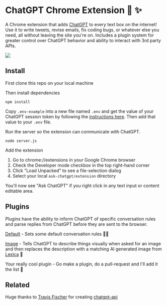 # ChatGPT Chrome Extension 🤖 ✨

A Chrome extension that adds [ChatGPT](https://chat.openai.com/) to every text box on the internet! Use it to write tweets, revise emails, fix coding bugs, or whatever else you need, all without leaving the site you're on. Includes a plugin system for greater control over ChatGPT behavior and ability to interact with 3rd party APIs.

[![](https://camo.githubusercontent.com/4ee1cc99964b086eefe95b2dcc5d723dcaa25e619cc1a9c1aaf156232c45bf18/68747470733a2f2f692e696d6775722e636f6d2f43504d4f7947372e676966)](https://camo.githubusercontent.com/4ee1cc99964b086eefe95b2dcc5d723dcaa25e619cc1a9c1aaf156232c45bf18/68747470733a2f2f692e696d6775722e636f6d2f43504d4f7947372e676966)

## Install

First clone this repo on your local machine

Then install dependencies

```shell
npm install
```

Copy `.env-example` into a new file named `.env` and get the value of your ChatGPT session token by following the [instructions here](https://github.com/transitive-bullshit/chatgpt-api#session-tokens). Then add that value to your `.env` file.

Run the server so the extension can communicate with ChatGPT.

```shell
node server.js
```

Add the extension

1. Go to chrome://extensions in your Google Chrome browser
2. Check the Developer mode checkbox in the top right-hand corner
3. Click "Load Unpacked" to see a file-selection dialog
4. Select your local `ask-chatgpt/extension` directory

You'll now see "Ask ChatGPT" if you right click in any text input or content editable area.

## Plugins

Plugins have the ability to inform ChatGPT of specific conversation rules and parse replies from ChatGPT before they are sent to the browser.

[Default](https://github.com/gragland/chatgpt-chrome-extension/blob/main/plugins/Default.js) - Sets some default conversation rules 🧑‍🏫

[Image](https://github.com/gragland/chatgpt-chrome-extension/blob/main/plugins/Image.js) - Tells ChatGPT to describe things visually when asked for an image and then replaces the description with a matching AI generated image from [Lexica](http://lexica.art/) 📸

Your really cool plugin - Go make a plugin, do a pull-request and I'll add it the list 🤝

## Related

Huge thanks to [Travis Fischer](https://twitter.com/transitive_bs) for creating [chatgpt-api](https://github.com/transitive-bullshit/chatgpt-api)
